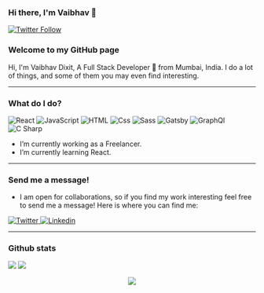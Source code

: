 ### Hi there, I'm Vaibhav 👋


[![Twitter Follow](https://img.shields.io/twitter/follow/dixitvaib?color=1DA1F2&logo=Twitter&style=for-the-badge)](https://twitter.com/dixitvaib)

### Welcome to my GitHub page 


Hi, I'm Vaibhav Dixit, A Full Stack Developer 🚀 from Mumbai, India. I do a lot of things, and some of them you may even find interesting.

---

### What do I do?

<p>
  <img alt="React" src="https://img.shields.io/badge/React-61DAFB?logo=react&logoColor=white&style=for-the-badge" />
  <img alt="JavaScript" src="https://img.shields.io/badge/JavaScript-F7DF1E?logo=javascript&logoColor=white&style=for-the-badge" />
  <img alt="HTML" src="https://img.shields.io/badge/HTML-E34F26?logo=html5&logoColor=white&style=for-the-badge" />
  <img alt="Css" src="https://img.shields.io/badge/CSS-1572B6?logo=css3&logoColor=white&style=for-the-badge" />
  <img alt="Sass" src="https://img.shields.io/badge/Sass-CC6699?logo=sass&logoColor=white&style=for-the-badge" />
  <img alt="Gatsby" src="https://img.shields.io/badge/Gatsby-663399?logo=gatsby&logoColor=white&style=for-the-badge" />
  <img alt="GraphQl" src="https://img.shields.io/badge/GraphQL-E10098?logo=graphql&logoColor=white&style=for-the-badge" />
  <img alt="C Sharp" src="https://img.shields.io/badge/C%23-239120?logo=c-sharp&logoColor=white&style=for-the-badge" />

</p>

- I’m currently working as a Freelancer. 
- I’m currently learning React.

---

### Send me a message!

- I am open for collaborations, so if you find my work interesting feel free to send me a message! Here is where you can find me:

<p>
  <a href="https://twitter.com/dixitvaib">
    <img alt="Twitter" src="https://img.shields.io/badge/Twitter-1DA1F2?logo=twitter&logoColor=white&style=for-the-badge" />
  </a>
  <a href="https://www.linkedin.com/in/vaibhav-dixit-7a7622117/">
    <img alt="Linkedin" src="https://img.shields.io/badge/linkedin-0077B5?logo=linkedin&logoColor=white&style=for-the-badge" />
  </a>
</p>

---

### Github stats


<p>
  <img src = "https://github-readme-stats.vercel.app/api?username=vaibdix&show_icons=true&theme=radical&line_height=27">
  <img src = "https://github-readme-stats.vercel.app/api/top-langs/?username=vaibdix&hide=css,java,html&theme=radical">
</p>

<div align="center">
  <img src="https://assets.website-files.com/5e51b3b0337309d672efd94c/5e51cc5933d368febc351897_footer-img.svg">
</div>
